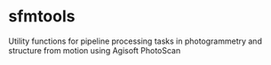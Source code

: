 # sfmtools

Utility functions for pipeline processing tasks in photogrammetry and structure from motion using Agisoft PhotoScan
